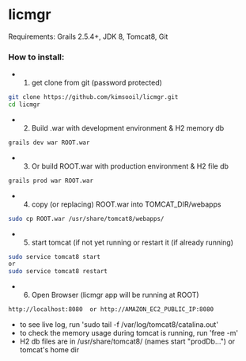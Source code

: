 # licmgr
Requirements: Grails 2.5.4+, JDK 8, Tomcat8, Git

### How to install:
- 1) get clone from git (password protected)
```sh
git clone https://github.com/kimsooil/licmgr.git
cd licmgr
```
- 2) Build .war with development environment & H2 memory db
```sh
grails dev war ROOT.war
```
- 3) Or build ROOT.war with  production environment & H2 file db
```sh
grails prod war ROOT.war
```
- 4) copy (or replacing) ROOT.war into TOMCAT_DIR/webapps
```sh
sudo cp ROOT.war /usr/share/tomcat8/webapps/
```
- 5) start tomcat (if not yet running or restart it (if already running)
```sh
sudo service tomcat8 start
or
sudo service tomcat8 restart
```
- 6) Open Browser (licmgr app will be running at ROOT)
```sh
http://localhost:8080  or http://AMAZON_EC2_PUBLIC_IP:8080
 ```
* to see live log, run 'sudo tail -f /var/log/tomcat8/catalina.out'
* to check the memory usage during tomcat is running, run 'free -m'
* H2 db files are in /usr/share/tomcat8/ (names start "prodDb...") or tomcat's home dir
